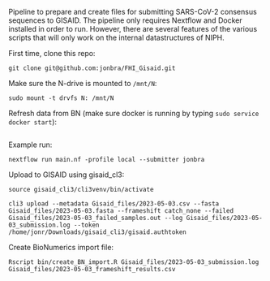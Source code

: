 Pipeline to prepare and create files for submitting SARS-CoV-2 consensus sequences to GISAID. The pipeline only requires Nextflow and Docker installed in order to run. However, there are several features of the various scripts that will only work on the internal datastructures of NIPH. 

First time, clone this repo:
```
git clone git@github.com:jonbra/FHI_Gisaid.git
```

Make sure the N-drive is mounted to `/mnt/N`:
```
sudo mount -t drvfs N: /mnt/N 
```

Refresh data from BN (make sure docker is running by typing `sudo service docker start`):
```

```

Example run:
```
nextflow run main.nf -profile local --submitter jonbra
```

Upload to GISAID using gisaid_cl3:   
```
source gisaid_cli3/cli3venv/bin/activate

cli3 upload --metadata Gisaid_files/2023-05-03.csv --fasta Gisaid_files/2023-05-03.fasta --frameshift catch_none --failed Gisaid_files/2023-05-03_failed_samples.out --log Gisaid_files/2023-05-03_submission.log --token /home/jonr/Downloads/gisaid_cli3/gisaid.authtoken
```

Create BioNumerics import file:
```
Rscript bin/create_BN_import.R Gisaid_files/2023-05-03_submission.log Gisaid_files/2023-05-03_frameshift_results.csv
```



